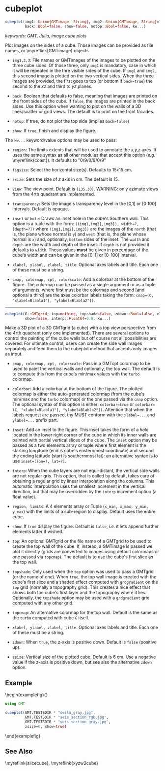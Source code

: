 # cubeplot

```julia
cubeplot(img1::Union{GMTimage, String}, img2::Union{GMTimage, String}="", img3::Union{GMTimage, String}="";
         back::Bool=false, show=false, notop::Bool=false, kw...)
```

*keywords: GMT, Julia, image cube plots*

Plot images on the sides of a cube. Those images can be provided as file names, or \myreflink{GMTimage} objects.

- `img1,2,3`: File names or GMTimages of the images to be plotted on the three cube sides. Of those three, only
  `img1` is mandatory, case in which it will be repeated in the thre visible sides of the cube. If `img1` and
  `img2`, this second image is plotted on the two vertical sides. When the three images are provided, the first
  goes to top (or bottom if `back=true`) the second to the *xz* and third to *yz* planes. 

- `back`: Boolean that defaults to false, meaning that images are printed on the front sides of the cube. If `false`,
  the images are printed in the back sides. Use this option when wanting to plot on the walls of a 3D lines/scatter
  or grid views. The default is to print on the front facades.

- `notop`: If true, do not plot the top side (implies `back=false`)

- `show`: If `true`, finish and display the figure.

The `kw...` keyword/value options may be used to pass:

- `region`: The limits extents that will be used to annotate the *x,y,z* axes. It uses the same syntax as all
  other modules that accept this option (*e.g.* \myreflink{coast}). It defaults to "0/9/0/9/0/9"

- `figsize`: Select the horizontal size(s). Defaults to 15x15 cm.

- `zsize`: Sets the size of *z* axis in cm. The default is 15.

- `view`: The view point. Default is `(135,30)`. WARNING: only azimute views from the 4rth quadrant are implemented.

- `transparency`: Sets the image's transparency level in the [0,1] or [0 100] intervals. Default is opaque.

- `inset` or `hole`: Draws an inset hole in the cube's Southern wall. This option is a tuple with the form:
  ``((img1,img2[,img3]), width=?, [depth=?])`` where ``(img1,img2[,img3])`` are the images of the `north`
  (that is, the plane whose normal is `y`) and `west` (that is, the plane whose normal is `x`)
  and, optionally, `bottom` sides of the inset. The `width` and `depth` are the width and depth of the inset.
  If `depth` is not provided it defaults to `width`. These values **must** be given in percentage of the cube's width
  and can be given in the [0-1] or [0-100] interval.

- `xlabel, ylabel, zlabel, title`: Optional axes labels and title. Each one of these must be a string.

- `cmap, colormap, cpt, colorscale`: Add a colorbar at the bottom of the figure. The colormap can be passed as a
  single argument or as a tuple of arguments, where first must be the colormap and second [and optional a third]
  are the axes colorbar labels taking the form: `cmap=(C, "xlabel=Blabla1"[, "ylabel=Blabla2"])`.

---
```julia
cubeplot(G::GMTgrid; top=nothing, topshade=false, zdown::Bool=false, xlabel="", ylabel="", zlabel="", title="",
         show=false, interp::Float64=0.0, kw...)
```

Make a 3D plot of a 3D GMTgrid (a cube) with a top view perspective from the 4rth quadrant (only one implemented).
There are several options to control the painting of the cube walls but off course not all possibilities are covered.
For ultimate control, users can create the side wall images separately and feed them to the cubeplot method that
accepts only images as input. 

- `cmap, colormap, cpt, colorscale`: Pass in a GMTcpt colormap to be used to paint the vertical walls and
  optionally, the top wall. The default is to compute this from the cube's min/max values with the `turbo` colormap.

- `colorbar`: Add a colorbar at the bottom of the figure. The plotted colormap is either the auto-generated colormap
  (from the cube's min/max and the `turbo` colormap) or the one passed via the `cmap` option. The optional syntax of
  this option is either: `colorbar=true` or `colorbar=(C, "xlabel=Blabla1"[, "ylabel=Blabla2"])`. Attention that when
  the labels request are passed, thy MUST conform with the `xlabel=...` and `ylabel=...` prefix part.

- `inset`: Add an inset to the figure. This inset takes the form of a _hole_ located in the lower right corner of
  the cube in which its inner walls are painted with partial vertical slices of the cube. The `inset` option
  may be passed as a two elements array or tuple where first element is the starting longitude (end is cube's easternmost
  coordinate) and second the ending latitude (start is southernmost lat): an alternative syntax is to use
  `inset=(lon=?, lat=?)`.

- `interp`: When the cube layers are not equi-distant, the vertical side walls are not regular gris. This option,
  that is called by default, takes care of obtaining a regular grid by linear interpolation along the columns.
  This automatic interpolation uses the smallest increment in the vertical direction, but that may be overridden
  by the `interp` increment option (a float value).

- `region, limits`: A 4 elements array or Tuple (`x_min, x_max, y_min, y_max`) with the limits of a sub-region to display.
  Default uses the entire cube.

- `show`: If `true` display the figure. Default is `false`, _i.e._ it lets append further elements latter if wished.

- `top`: An optional GMTgrid or the file name of a GMTgrid to be used to create the top wall of the cube. If, instead,
  a GMTimage is passed we plot it directly (grids are converted to images using default colormaps or one passed via `topcmap`).
  The default is to use the cube's first slice as the top wall.

- `topshade`: Only used when the `top` option was used to pass a GMTgrid (or the name of one). When `true`, the top wall
  image is created with the cube's first slice and a shaded effect computed with `grdgradient` on the `top` grid
  (normally a topography grid). This creates a nice effect that shows both the cube's first layer and the topography where it lies. 
  Optionally, the `topshade` option may be used with a `grdgradient` grid computed with any other grid.

- `topcmap`: An alternative colormap for the top wall. Default is the same as the `turbo` computed with cube `G` itself.

- `xlabel, ylabel, zlabel, title`: Optional axes labels and title. Each one of these must be a string.

- `zdown`: When `true`, the z-axis is positive down. Default is `false` (positive up).

- `zsize`: Vertical size of the plotted cube. Default is 6 cm. Use a negative value if the z-axis is positive down, but
  see also the alternative `zdown` option.

Example
-------

\begin{examplefig}{}
```julia
using GMT

cubeplot(GMT.TESTSDIR * "seila_gray.jpg",
         GMT.TESTSDIR * "seis_section_rgb.jpg",
         GMT.TESTSDIR * "seis_section_gray.jpg",
         zsize=6, show=true)
```
\end{examplefig}

See Also
--------

\myreflink{slicecube}, \myreflink{xyzw2cube}
